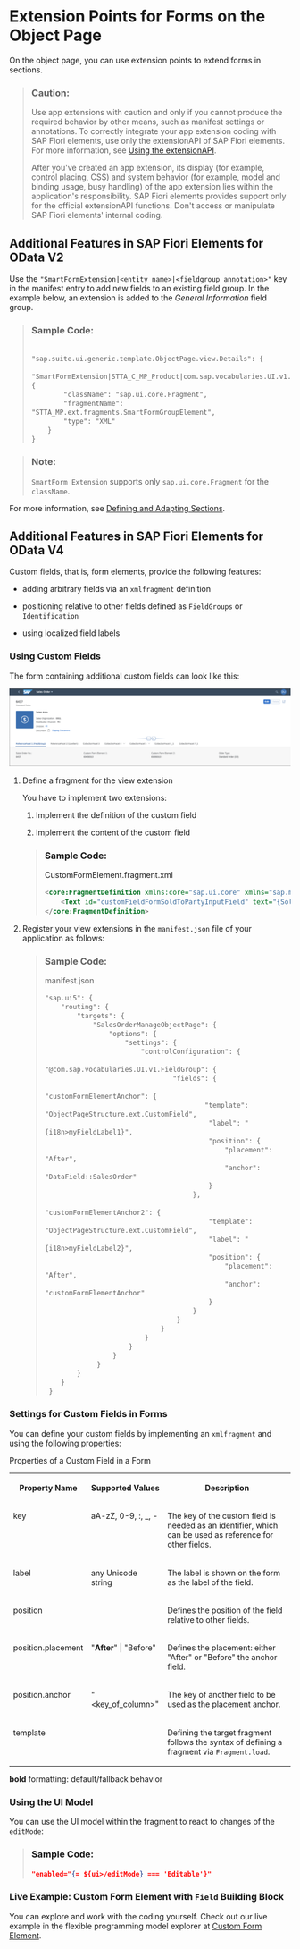 <!-- loio4e49753530ad4a73a44a5f8efac238d6 -->

# Extension Points for Forms on the Object Page

On the object page, you can use extension points to extend forms in sections.

> ### Caution:  
> Use app extensions with caution and only if you cannot produce the required behavior by other means, such as manifest settings or annotations. To correctly integrate your app extension coding with SAP Fiori elements, use only the extensionAPI of SAP Fiori elements. For more information, see [Using the extensionAPI](using-the-extensionapi-bd2994b.md).
> 
> After you've created an app extension, its display \(for example, control placing, CSS\) and system behavior \(for example, model and binding usage, busy handling\) of the app extension lies within the application's responsibility. SAP Fiori elements provides support only for the official extensionAPI functions. Don't access or manipulate SAP Fiori elements' internal coding.



<a name="loio4e49753530ad4a73a44a5f8efac238d6__section_mq3_y5v_p4b"/>

## Additional Features in SAP Fiori Elements for OData V2

Use the `"SmartFormExtension|<entity name>|<fieldgroup annotation>"` key in the manifest entry to add new fields to an existing field group. In the example below, an extension is added to the *General Information* field group.

> ### Sample Code:  
> ```
> 
> "sap.suite.ui.generic.template.ObjectPage.view.Details": {
>     "SmartFormExtension|STTA_C_MP_Product|com.sap.vocabularies.UI.v1.FieldGroup::GeneralInformation": {
>         "className": "sap.ui.core.Fragment",
>         "fragmentName": "STTA_MP.ext.fragments.SmartFormGroupElement",
>         "type": "XML"
>     }
> }
> ```

> ### Note:  
> `SmartForm Extension` supports only `sap.ui.core.Fragment` for the `className`.

For more information, see [Defining and Adapting Sections](defining-and-adapting-sections-facfea0.md).



<a name="loio4e49753530ad4a73a44a5f8efac238d6__section_zwf_cvv_p4b"/>

## Additional Features in SAP Fiori Elements for OData V4

Custom fields, that is, form elements, provide the following features:

-   adding arbitrary fields via an `xmlfragment` definition

-   positioning relative to other fields defined as `FieldGroups` or `Identification`

-   using localized field labels




### Using Custom Fields

The form containing additional custom fields can look like this:

 ![](images/Custom_Fields_on_the_Object_Page_852b724.png) 

1.  Define a fragment for the view extension

    You have to implement two extensions:

    1.  Implement the definition of the custom field

    2.  Implement the content of the custom field


    > ### Sample Code:  
    > CustomFormElement.fragment.xml
    > 
    > ```xml
    > <core:FragmentDefinition xmlns:core="sap.ui.core" xmlns="sap.m">
    >     <Text id="customFieldFormSoldToPartyInputField" text="{SoldToParty}" />
    > </core:FragmentDefinition>
    > ```

2.  Register your view extensions in the `manifest.json` file of your application as follows:

    > ### Sample Code:  
    > manifest.json
    > 
    > ```
    > "sap.ui5": {
    >     "routing": {
    >         "targets": {
    >             "SalesOrderManageObjectPage": {
    >                 "options": {
    >                     "settings": {
    >                         "controlConfiguration": {
    >                             "@com.sap.vocabularies.UI.v1.FieldGroup": {
    >                                 "fields": {
    >                                     "customFormElementAnchor": {
    >                                         "template": "ObjectPageStructure.ext.CustomField",
    >                                          "label": "{i18n>myFieldLabel1}",
    >                                          "position": {
    >                                              "placement": "After",
    >                                              "anchor": "DataField::SalesOrder"
    >                                          }
    >                                      },
    >                                      "customFormElementAnchor2": {
    >                                          "template": "ObjectPageStructure.ext.CustomField",
    >                                          "label": "{i18n>myFieldLabel2}",
    >                                          "position": {
    >                                              "placement": "After",
    >                                              "anchor": "customFormElementAnchor"
    >                                          }
    >                                      }
    >                                  }
    >                              }
    >                          }
    >                      }
    >                  }
    >              }
    >         }
    >     }
    >  }
    > ```




### Settings for Custom Fields in Forms

You can define your custom fields by implementing an `xmlfragment` and using the following properties:

<a name="loio4e49753530ad4a73a44a5f8efac238d6__table_i5l_mb2_14b"/>Properties of a Custom Field in a Form


<table>
<tr>
<th valign="top">

Property Name



</th>
<th valign="top">

Supported Values



</th>
<th valign="top">

Description



</th>
</tr>
<tr>
<td valign="top">

key



</td>
<td valign="top">

aA-zZ, 0-9, :, \_, -



</td>
<td valign="top">

The key of the custom field is needed as an identifier, which can be used as reference for other fields.



</td>
</tr>
<tr>
<td valign="top">

label



</td>
<td valign="top">

any Unicode string



</td>
<td valign="top">

The label is shown on the form as the label of the field.



</td>
</tr>
<tr>
<td valign="top">

position



</td>
<td valign="top">

 



</td>
<td valign="top">

Defines the position of the field relative to other fields.



</td>
</tr>
<tr>
<td valign="top">

position.placement



</td>
<td valign="top">

"**After**" | "Before"



</td>
<td valign="top">

Defines the placement: either "After" or "Before" the anchor field.



</td>
</tr>
<tr>
<td valign="top">

position.anchor



</td>
<td valign="top">

"<key\_of\_column\>"



</td>
<td valign="top">

The key of another field to be used as the placement anchor.



</td>
</tr>
<tr>
<td valign="top">

template



</td>
<td valign="top">

 



</td>
<td valign="top">

Defining the target fragment follows the syntax of defining a fragment via `Fragment.load`.



</td>
</tr>
</table>

**bold** formatting: default/fallback behavior



### Using the UI Model

You can use the UI model within the fragment to react to changes of the `editMode`:

> ### Sample Code:  
> ```json
> "enabled="{= ${ui>/editMode} === 'Editable'}"
> ```



### Live Example: Custom Form Element with `Field` Building Block

You can explore and work with the coding yourself. Check out our live example in the flexible programming model explorer at [Custom Form Element](https://ui5.sap.com/test-resources/sap/fe/core/fpmExplorer/index.html#/customElements/customElementsOverview/customFormElementContent).

